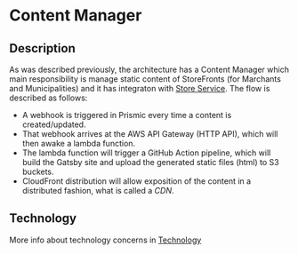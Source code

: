 # Content Manager

## Description

As was described previously, the architecture has a Content Manager which main responsibility is manage static content of StoreFronts (for Marchants and Municipalities) and it has integraton with [Store Service](./store-service.md). The flow is described as follows:

- A webhook is triggered in Prismic every time a content is created/updated.
- That webhook arrives at the AWS API Gateway (HTTP API), which will then awake a lambda function.
- The lambda function will trigger a GitHub Action pipeline, which will build the Gatsby site and upload the generated static files (html) to S3 buckets.
- CloudFront distribution will allow exposition of the content in a distributed fashion, what is called a _CDN_.

## Technology
More info about technology concerns in [Technology](/Architecture/Technology/content-manager.md)